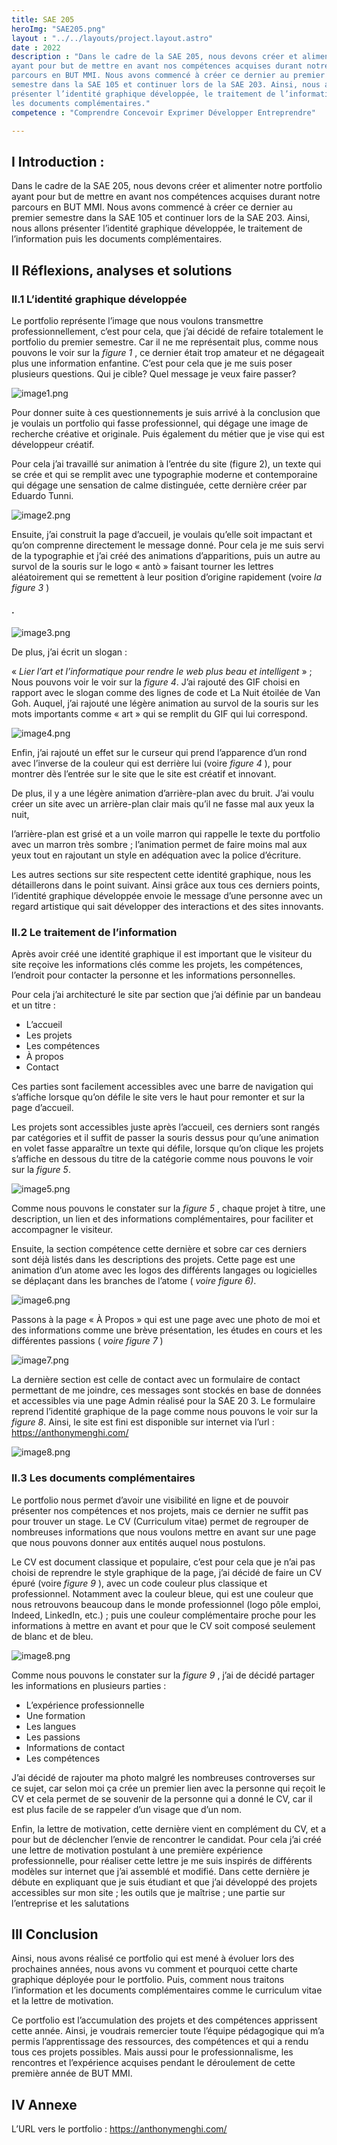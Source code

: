 ```yaml
---
title: SAE 205
heroImg: "SAE205.png"
layout : "../../layouts/project.layout.astro"
date : 2022
description : "Dans le cadre de la SAE 205, nous devons créer et alimenter notre portfolio
ayant pour but de mettre en avant nos compétences acquises durant notre
parcours en BUT MMI. Nous avons commencé à créer ce dernier au premier
semestre dans la SAE 105 et continuer lors de la SAE 203. Ainsi, nous allons
présenter l’identité graphique développée, le traitement de l’information puis
les documents complémentaires."
competence : "Comprendre Concevoir Exprimer Développer Entreprendre"

---
```

## I Introduction :

Dans le cadre de la SAE 205, nous devons créer et alimenter notre portfolio
ayant pour but de mettre en avant nos compétences acquises durant notre
parcours en BUT MMI. Nous avons commencé à créer ce dernier au premier
semestre dans la SAE 105 et continuer lors de la SAE 203. Ainsi, nous allons
présenter l’identité graphique développée, le traitement de l’information puis
les documents complémentaires.
<!-- 
As part of the SAE 205, we must create and feed our portfolio aimed at
highlighting our skills acquired during our course in BUT MMI. We started to
create the latter in the first semester in SAE 105 and continue during SAE 203.
Thus, we will present the graphic identity developed, the processing of
information and then the additional documents.

Cum'è parte di u SAE 205, avemu da creà è alimentate u nostru portfolio
destinatu à mette in risaltu e nostre cumpetenze acquistate durante u nostru
cursu in BUT MMI. Avemu cuminciatu à creà l'ultime in u primu semestru in SAE
105 è cuntinueghja durante SAE 203. Cusì, avemu da prisentà l'identità grafica
sviluppata, u trattamentu di l'infurmazioni è dopu i ducumenti supplementari. -->


## II Réflexions, analyses et solutions

### II.1 L’identité graphique développée

Le portfolio représente l’image que nous voulons transmettre
professionnellement, c’est pour cela, que j’ai décidé de refaire totalement le
portfolio du premier semestre. Car il ne me représentait plus, comme nous
pouvons le voir sur la _figure 1_ , ce dernier était trop amateur et ne dégageait plus
une information enfantine. C’est pour cela que je me suis poser plusieurs
questions. Qui je cible? Quel message je veux faire passer?

   
![image1.png](/img/sae205/image1.png)

   
Pour donner suite à ces questionnements je suis arrivé à la conclusion que je
voulais un portfolio qui fasse professionnel, qui dégage une image de recherche
créative et originale. Puis également du métier que je vise qui est développeur
créatif.

Pour cela j’ai travaillé sur animation à l’entrée du site (figure 2), un texte qui
se crée et qui se remplit avec une typographie moderne et contemporaine qui
dégage une sensation de calme distinguée, cette dernière créer par Eduardo
Tunni.

   
![image2.png](/img/sae205/image2.png)

   

Ensuite, j’ai construit la page d’accueil, je voulais qu’elle soit impactant et
qu’on comprenne directement le message donné. Pour cela je me suis servi de
la typographie et j’ai créé des animations d’apparitions, puis un autre au survol
de la souris sur le logo « antò » faisant tourner les lettres aléatoirement qui se
remettent à leur position d’origine rapidement (voire _la figure 3_ )

#### .

   
![image3.png](/img/sae205/image3.png)

   
De plus, j’ai écrit un slogan :

« _Lier l’art et l’informatique pour rendre le web plus beau et intelligent_ » ;
Nous pouvons voir le voir sur la _figure 4_. J’ai rajouté des GIF choisi en
rapport avec le slogan comme des lignes de code et La Nuit étoilée de Van Goh.
Auquel, j’ai rajouté une légère animation au survol de la souris sur les mots
importants comme « art » qui se remplit du GIF qui lui correspond.

![image4.png](/img/sae205/image4.png)

Enfin, j’ai rajouté un effet sur le curseur qui prend l’apparence d’un rond avec
l’inverse de la couleur qui est derrière lui (voire _figure 4_ ), pour montrer dès
l’entrée sur le site que le site est créatif et innovant.

De plus, il y a une légère animation d’arrière-plan avec du bruit. J’ai voulu
créer un site avec un arrière-plan clair mais qu’il ne fasse mal aux yeux la nuit,


l’arrière-plan est grisé et a un voile marron qui rappelle le texte du portfolio avec
un marron très sombre ; l’animation permet de faire moins mal aux yeux tout
en rajoutant un style en adéquation avec la police d’écriture.

Les autres sections sur site respectent cette identité graphique, nous les
détaillerons dans le point suivant. Ainsi grâce aux tous ces derniers points,
l’identité graphique développée envoie le message d’une personne avec un
regard artistique qui sait développer des interactions et des sites innovants.

### II.2 Le traitement de l’information

Après avoir créé une identité graphique il est important que le visiteur du site
reçoive les informations clés comme les projets, les compétences, l’endroit pour
contacter la personne et les informations personnelles.

Pour cela j’ai architecturé le site par section que j’ai définie par un bandeau et
un titre :

- L’accueil
- Les projets
- Les compétences
- À propos
- Contact

Ces parties sont facilement accessibles avec une barre de navigation qui s’affiche
lorsque qu’on défile le site vers le haut pour remonter et sur la page d’accueil.

Les projets sont accessibles juste après l’accueil, ces derniers sont rangés par
catégories et il suffit de passer la souris dessus pour qu’une animation en volet
fasse apparaître un texte qui défile, lorsque qu’on clique les projets s’affiche en
dessous du titre de la catégorie comme nous pouvons le voir sur la _figure 5_.

   
![image5.png](/img/sae205/image5.png)

   

Comme nous pouvons le constater sur la _figure 5_ , chaque projet à titre, une
description, un lien et des informations complémentaires, pour faciliter et
accompagner le visiteur.

Ensuite, la section compétence cette dernière et sobre car ces derniers sont
déjà listés dans les descriptions des projets. Cette page est une animation d’un
atome avec les logos des différents langages ou logicielles se déplaçant dans les
branches de l’atome ( _voire figure 6)_.

![image6.png](/img/sae205/image6.png)

Passons à la page « À Propos » qui est une page avec une photo de moi et des
informations comme une brève présentation, les études en cours et les
différentes passions ( _voire figure 7_ )

   
![image7.png](/img/sae205/image7.png)

   

La dernière section est celle de contact avec un formulaire de contact
permettant de me joindre, ces messages sont stockés en base de données et
accessibles via une page Admin réalisé pour la SAE 20 3. Le formulaire reprend
l’identité graphique de la page comme nous pouvons le voir sur la _figure 8_. Ainsi,
le site est fini est disponible sur internet via l’url : https://anthonymenghi.com/

   
![image8.png](/img/sae205/image8.png)

   
### II.3 Les documents complémentaires

Le portfolio nous permet d’avoir une visibilité en ligne et de pouvoir présenter
nos compétences et nos projets, mais ce dernier ne suffit pas pour trouver un
stage. Le CV (Curriculum vitae) permet de regrouper de nombreuses
informations que nous voulons mettre en avant sur une page que nous pouvons
donner aux entités auquel nous postulons.

Le CV est document classique et populaire, c’est pour cela que je n’ai pas
choisi de reprendre le style graphique de la page, j’ai décidé de faire un CV épuré
(voire _figure 9_ ), avec un code couleur plus classique et professionnel.
Notamment avec la couleur bleue, qui est une couleur que nous retrouvons
beaucoup dans le monde professionnel (logo pôle emploi, Indeed, LinkedIn,
etc.) ; puis une couleur complémentaire proche pour les informations à mettre
en avant et pour que le CV soit composé seulement de blanc et de bleu.


![image8.png](/img/sae205/image8.png)

Comme nous pouvons le constater sur la _figure 9_ , j’ai de décidé partager les
informations en plusieurs parties :

- L’expérience professionnelle
- Une formation
- Les langues
- Les passions
- Informations de contact
- Les compétences

J’ai décidé de rajouter ma photo malgré les nombreuses controverses sur ce
sujet, car selon moi ça crée un premier lien avec la personne qui reçoit le CV et
cela permet de se souvenir de la personne qui a donné le CV, car il est plus facile
de se rappeler d’un visage que d’un nom.

Enfin, la lettre de motivation, cette dernière vient en complément du CV, et a
pour but de déclencher l’envie de rencontrer le candidat. Pour cela j’ai créé une
lettre de motivation postulant à une première expérience professionnelle, pour
réaliser cette lettre je me suis inspirés de différents modèles sur internet que
j’ai assemblé et modifié. Dans cette dernière je débute en expliquant que je suis
étudiant et que j’ai développé des projets accessibles sur mon site ; les outils
que je maîtrise ; une partie sur l’entreprise et les salutations


## III Conclusion

Ainsi, nous avons réalisé ce portfolio qui est mené à évoluer lors des prochaines
années, nous avons vu comment et pourquoi cette charte graphique déployée
pour le portfolio. Puis, comment nous traitons l’information et les documents
complémentaires comme le curriculum vitae et la lettre de motivation.

Ce portfolio est l’accumulation des projets et des compétences apprissent cette
année. Ainsi, je voudrais remercier toute l’équipe pédagogique qui m’a permis
l’apprentissage des ressources, des compétences et qui a rendu tous ces projets
possibles. Mais aussi pour le professionnalisme, les rencontres et l’expérience
acquises pendant le déroulement de cette première année de BUT MMI.


## IV Annexe

L’URL vers le portfolio : https://anthonymenghi.com/



